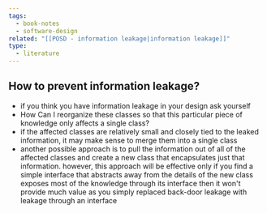 ```yaml
---
tags:
  - book-notes
  - software-design
related: "[[POSD - information leakage|information leakage]]"
type:
  - literature
---
```

## How to prevent information leakage?
- if you think you have information leakage in your design ask yourself
- How Can I reorganize these classes so that this particular piece of knowledge only affects a single class?
- if the affected classes are relatively small and closely tied to the leaked information, it may make sense to merge them into a single class
- another possible approach is to pull the information out of all of the affected classes and create a new class that encapsulates just that information. however, this approach will be effective only if you find a simple interface that abstracts away from the details of the new class exposes most of the knowledge through its interface then it won't provide much value as you simply replaced back-door leakage with leakage through an interface
